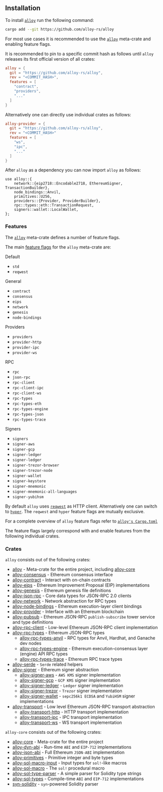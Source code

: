 ## Installation

To install [`alloy`](https://github.com/alloy-rs/alloy) run the following command:

```sh
cargo add --git https://github.com/alloy-rs/alloy
```

For most use cases it is recommended to use the [`alloy`](https://github.com/alloy-rs/alloy/tree/main/crates/alloy) meta-crate and enabling feature flags.

It is recommended to pin to a specific commit hash as follows until `alloy` releases its first official version of all crates:

```toml
alloy = {
  git = "https://github.com/alloy-rs/alloy",
  rev = "<COMMIT_HASH>",
  features = [
    "contract",
    "providers",
    "..."
  ]
}
```

Alternatively one can directly use individual crates as follows:

```toml
alloy-provider = {
  git = "https://github.com/alloy-rs/alloy",
  rev = "<COMMIT_HASH>"
  features = [
    "ws",
    "ipc",
    "..."
  ]
}
```

After `alloy` as a dependency you can now import `alloy` as follows:

```rust,ignore
use alloy::{
    network::{eip2718::Encodable2718, EthereumSigner, TransactionBuilder},
    node_bindings::Anvil,
    primitives::U256,
    providers::{Provider, ProviderBuilder},
    rpc::types::eth::TransactionRequest,
    signers::wallet::LocalWallet,
};
```

### Features

The [`alloy`](https://github.com/alloy-rs/alloy/tree/main/crates/alloy) meta-crate defines a number of feature flags.

The main [feature flags](https://github.com/alloy-rs/alloy/blob/main/crates/alloy/Cargo.toml) for the `alloy` meta-crate are:

Default
- `std`
- `reqwest`

General
- `contract`
- `consensus`
- `eips`
- `network`
- `genesis`
- `node-bindings`

Providers
- `providers`
- `provider-http`
- `provider-ipc`
- `provider-ws`

RPC
- `rpc`
- `json-rpc`
- `rpc-client`
- `rpc-client-ipc`
- `rpc-client-ws`
- `rpc-types`
- `rpc-types-eth`
- `rpc-types-engine`
- `rpc-types-json`
- `rpc-types-trace`

Signers
- `signers`
- `signer-aws`
- `signer-gcp`
- `signer-ledger`
- `signer-ledger`
- `signer-trezor-browser`
- `signer-trezor-node`
- `signer-wallet`
- `signer-keystore`
- `signer-mnemonic`
- `signer-mnemonic-all-languages`
- `signer-yubihsm`

By default `alloy` uses [`reqwest`](https://crates.io/crates/reqwest) as HTTP client. Alternatively one can switch to [`hyper`](https://crates.io/crates/hyper).
The `reqwest` and `hyper` feature flags are mutually exclusive.
  
For a complete overview of `alloy` feature flags refer to [`alloy's Cargo.toml`](https://github.com/alloy-rs/alloy/blob/main/crates/alloy/Cargo.toml)

The feature flags largely correspond with and enable features from the following individual crates.

### Crates

`alloy` consists out of the following crates:

- [alloy](https://github.com/alloy-rs/alloy/tree/main/crates/alloy) - Meta-crate for the entire project, including [alloy-core](https://github.com/alloy-rs/core/tree/main/crates/core)
- [alloy-consensus](https://github.com/alloy-rs/alloy/tree/main/crates/consensus) - Ethereum consensus interface
- [alloy-contract](https://github.com/alloy-rs/alloy/tree/main/crates/contract) - Interact with on-chain contracts
- [alloy-eips](https://github.com/alloy-rs/alloy/tree/main/crates/eips) - Ethereum Improvement Proposal (EIP) implementations
- [alloy-genesis](https://github.com/alloy-rs/alloy/tree/main/crates/genesis) - Ethereum genesis file definitions
- [alloy-json-rpc](https://github.com/alloy-rs/alloy/tree/main/crates/json-rpc) - Core data types for JSON-RPC 2.0 clients
- [alloy-network](https://github.com/alloy-rs/alloy/tree/main/crates/network) - Network abstraction for RPC types
- [alloy-node-bindings](https://github.com/alloy-rs/alloy/tree/main/crates/node-bindings) - Ethereum execution-layer client bindings
- [alloy-provider](https://github.com/alloy-rs/alloy/tree/main/crates/provider) - Interface with an Ethereum blockchain
- [alloy-pubsub](https://github.com/alloy-rs/alloy/tree/main/crates/pubsub) - Ethereum JSON-RPC `publish-subscribe` tower service and type definitions
- [alloy-rpc-client](https://github.com/alloy-rs/alloy/tree/main/crates/rpc-client) - Low-level Ethereum JSON-RPC client implementation
- [alloy-rpc-types](https://github.com/alloy-rs/alloy/tree/main/crates/rpc-types) - Ethereum JSON-RPC types
  - [alloy-rpc-types-anvil](https://github.com/alloy-rs/alloy/tree/main/crates/rpc-types-anvil) - RPC types for Anvil, Hardhat, and Ganache dev nodes
  - [alloy-rpc-types-engine](https://github.com/alloy-rs/alloy/tree/main/crates/rpc-types-engine) - Ethereum execution-consensus layer (engine) API RPC types
  - [alloy-rpc-types-trace](https://github.com/alloy-rs/alloy/tree/main/crates/rpc-types-trace) - Ethereum RPC trace types
- [alloy-serde](https://github.com/alloy-rs/alloy/tree/main/crates/serde) - `Serde` related helpers
- [alloy-signer](https://github.com/alloy-rs/alloy/tree/main/crates/signer) - Ethereum signer abstraction
  - [alloy-signer-aws]( https://github.com/alloy-rs/alloy/tree/main/crates/signer-aws) - `AWS KMS` signer implementation
  - [alloy-signer-gcp](https://github.com/alloy-rs/alloy/tree/main/crates/signer-gcp) - `GCP KMS` signer implementation
  - [alloy-signer-ledger](https://github.com/alloy-rs/alloy/tree/main/crates/signer-ledger) - `Ledger` signer implementation
  - [alloy-signer-trezor](https://github.com/alloy-rs/alloy/tree/main/crates/signer-trezor)  - `Trezor` signer implementation
  - [alloy-signer-wallet](https://github.com/alloy-rs/alloy/tree/main/crates/signer-wallet)  - `sepc256k1 ECDSA` and `YubiHSM` signer implementations
- [alloy-transport](https://github.com/alloy-rs/alloy/tree/main/crates/transport) - Low level Ethereum JSON-RPC transport abstraction
  - [alloy-transport-http](https://github.com/alloy-rs/alloy/tree/main/crates/transport-http) - HTTP transport implementation
  - [alloy-transport-ipc](https://github.com/alloy-rs/alloy/tree/main/crates/transport-ipc) - IPC transport implementation
  - [alloy-transport-ws](https://github.com/alloy-rs/alloy/tree/main/crates/transport-ws) - WS transport implementation

`alloy-core` consists out of the following crates:

- [alloy-core](https://github.com/alloy-rs/core/tree/main/crates/core) - Meta-crate for the entire project
- [alloy-dyn-abi](https://github.com/alloy-rs/core/tree/main/crates/dyn-abi) - Run-time `ABI` and `EIP-712` implementations
- [alloy-json-abi](https://github.com/alloy-rs/core/tree/main/crates/json-abi) - Full Ethereum `JSON-ABI` implementation
- [alloy-primitives](https://github.com/alloy-rs/core/tree/main/crates/primitives) - Primitive integer and byte types
- [alloy-sol-macro-input](https://github.com/alloy-rs/core/tree/main/crates/sol-macro-input) - Input types for `sol!`-like macros
- [alloy-sol-macro](https://github.com/alloy-rs/core/tree/main/crates/sol-macro) - The `sol!` procedural macro
- [alloy-sol-type-parser](https://github.com/alloy-rs/core/tree/main/crates/sol-type-parser) - A simple parser for Solidity type strings
- [alloy-sol-types](https://github.com/alloy-rs/core/tree/main/crates/sol-types) - Compile-time `ABI` and `EIP-712` implementations
- [syn-solidity](https://github.com/alloy-rs/core/tree/main/crates/syn-solidity) - `syn`-powered Solidity parser
